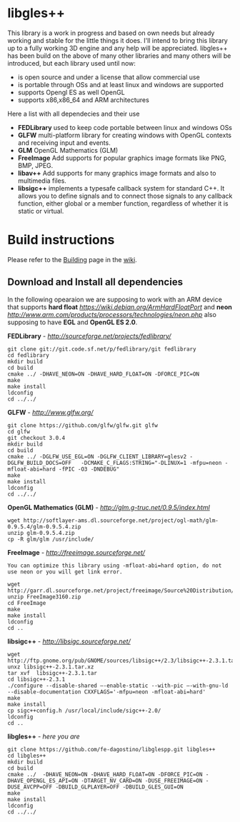 libgles++
=========

This library is a work in progress and based on own needs but already working and stable for the little things it does.
I'll intend to bring this library up to a fully working 3D engine and any help will be appreciated.
libgles++ has been build on the above of many other libraries and many others will be introduced, but each library used until now:
 - is open source and under a license that allow commercial use
 - is portable through OSs and at least linux and windows are supported
 - supports Opengl ES as well OpenGL
 - supports x86,x86_64 and ARM architectures 

Here a list with all dependecies and their use

 - **FEDLibrary** used to keep code portable between linux and windows OSs
 - **GLFW**       multi-platform library for creating windows with OpenGL contexts and receiving input and events. 
 - **GLM**        OpenGL Mathematics (GLM)
 - **FreeImage**  Add supports for popular graphics image formats like PNG, BMP, JPEG. 
 - **libav++**    Add supports for many graphics image formats and also to multimedia files.
 - **libsigc++**  implements a typesafe callback system for standard C++. It allows you to define signals 
                  and to connect those signals to any callback function, either global or a member function, 
                  regardless of whether it is static or virtual. 

# Build instructions

Please refer to the [Building](https://github.com/limetext/lime/wiki/Building) page in the [wiki](https://github.com/limetext/lime/wiki/_pages).

Download and Install all dependencies
-------------------------------------

In the following opearaion we are supposing to work with an ARM device that supports **hard float** *https://wiki.debian.org/ArmHardFloatPort* and **neon** *http://www.arm.com/products/processors/technologies/neon.php* also supposing to have **EGL** and **OpenGL ES 2.0**.

**FEDLibrary** - *http://sourceforge.net/projects/fedlibrary/*
```
git clone git://git.code.sf.net/p/fedlibrary/git fedlibrary
cd fedlibrary 
mkdir build 
cd build
cmake ../ -DHAVE_NEON=ON -DHAVE_HARD_FLOAT=ON -DFORCE_PIC=ON 
make 
make install 
ldconfig 
cd ../../ 
```

**GLFW** - *http://www.glfw.org/*
```
git clone https://github.com/glfw/glfw.git glfw 
cd glfw 
git checkout 3.0.4
mkdir build 
cd build
cmake ../ -DGLFW_USE_EGL=ON -DGLFW_CLIENT_LIBRARY=glesv2 -DGLFW_BUILD_DOCS=OFF   -DCMAKE_C_FLAGS:STRING="-DLINUX=1 -mfpu=neon -mfloat-abi=hard -fPIC -O3 -DNDEBUG" 
make 
make install 
ldconfig 
cd ../../ 
```

**OpenGL Mathematics (GLM)** - *http://glm.g-truc.net/0.9.5/index.html*
```
wget http://softlayer-ams.dl.sourceforge.net/project/ogl-math/glm-0.9.5.4/glm-0.9.5.4.zip
unzip glm-0.9.5.4.zip 
cp -R glm/glm /usr/include/ 
```

**FreeImage** - *http://freeimage.sourceforge.net/*
```
You can optimize this library using -mfloat-abi=hard option, do not use neon or you will get link error.

wget http://garr.dl.sourceforge.net/project/freeimage/Source%20Distribution/3.16.0/FreeImage3160.zip 
unzip FreeImage3160.zip 
cd FreeImage 
make 
make install 
ldconfig
cd .. 
```

**libsigc++** - *http://libsigc.sourceforge.net/*
```
wget http://ftp.gnome.org/pub/GNOME/sources/libsigc++/2.3/libsigc++-2.3.1.tar.xz
unxz libsigc++-2.3.1.tar.xz
tar xvf  libsigc++-2.3.1.tar
cd libsigc++-2.3.1
./configure --disable-shared –-enable-static --with-pic –-with-gnu-ld --disable-documentation CXXFLAGS='-mfpu=neon -mfloat-abi=hard' 
make 
make install 
cp sigc++config.h /usr/local/include/sigc++-2.0/
ldconfig 
cd .. 
```

**libgles++** - *here you are*
```
git clone https://github.com/fe-dagostino/libglespp.git libgles++
cd libgles++ 
mkdir build 
cd build
cmake ../  -DHAVE_NEON=ON -DHAVE_HARD_FLOAT=ON -DFORCE_PIC=ON -DHAVE_OPENGL_ES_API=ON -DTARGET_NV_CARD=ON -DUSE_FREEIMAGE=ON -DUSE_AVCPP=OFF -DBUILD_GLPLAYER=OFF -DBUILD_GLES_GUI=ON 
make 
make install 
ldconfig 
cd ../../ 
```


